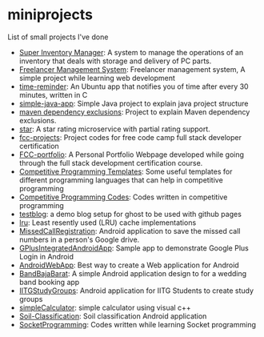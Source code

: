 # miniprojects
List of small projects I've done

- [Super Inventory Manager](https://github.com/manparvesh/SIM): A system to manage the operations of an inventory that deals with storage and delivery of PC parts.
- [Freelancer Management System](https://github.com/manparvesh/FMS): Freelancer management system, A simple project while learning web development
- [time-reminder](https://github.com/manparvesh/time-reminder): An Ubuntu app that notifies you of time after every 30 minutes, written in C
- [simple-java-app](https://github.com/manparvesh/simple-java-app): Simple Java project to explain java project structure
- [maven dependency exclusions](https://github.com/manparvesh/mvn-exclusions): Project to explain Maven dependency exclusions.
- [star](https://github.com/manparvesh/star): A star rating microservice with partial rating support.
- [fcc-projects](https://github.com/manparvesh/fcc-projects): Project codes for free code camp full stack developer certification
- [FCC-portfolio](https://github.com/manparvesh/FCC-portfolio): A Personal Portfolio Webpage developed while going through the full stack development certification course.
- [Competitive Programming Templates](https://github.com/manparvesh/Competitive-Programming-Templates): Some useful templates for different programming languages that can help in competitive programming 
- [Competitive Programming Codes](https://github.com/manparvesh/CompetitiveProgrammingCodes): Codes written in competitive programming
- [testblog](https://github.com/manparvesh/testblog): a demo blog setup for ghost to be used with github pages
- [lru](https://github.com/manparvesh/lru): Least resently used (LRU) cache implementations 
- [MissedCallRegistration](https://github.com/manparvesh/MissedCallRegistration): Android application to save the missed call numbers in a person's Google drive. 
- [GPlusIntegratedAndroidApp](https://github.com/man-archives/GPlusIntegratedAndroidApp): Sample app to demonstrate Google Plus Login in Android 
- [AndroidWebApp](https://github.com/man-archives/AndroidWebApp): Best way to create a Web application for Android
- [BandBajaBarat](https://github.com/man-archives/BandBajaBarat): A simple Android application design to for a wedding band booking app
- [IITGStudyGroups](https://github.com/man-archives/IITGStudyGroups): Android application for IITG Students to create study groups 
- [simpleCalculator](https://github.com/man-archives/simpleCalculator): simple calculator using visual c++ 
- [Soil-Classification](https://github.com/man-archives/Soil-Classification): Soil classification Android application
- [SocketProgramming](https://github.com/man-archives/SocketProgramming): Codes written while learning Socket programming

